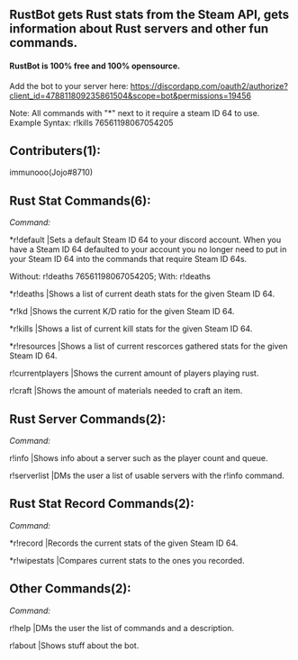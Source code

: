 RustBot gets Rust stats from the Steam API, gets information about Rust servers and other fun commands.
-------------------------------------------------------------------------------------------------------

#### RustBot is **100% free** and **100% opensource**. 
Add the bot to your server here: https://discordapp.com/oauth2/authorize?client_id=478811809235861504&scope=bot&permissions=19456

Note: All commands with "\*" next to it require a steam ID 64 to use. Example Syntax: r!kills 76561198067054205

Contributers(1):
----------------------

immunooo(Jojo#8710)

Rust Stat Commands(6):
----------------------

_Command:_

\*r!default      |Sets a default Steam ID 64 to your discord account. When you have a Steam ID 64 defaulted to your account you no longer need to put in your Steam ID 64 into the commands that require Steam ID 64s.

Without: r!deaths 76561198067054205; With: r!deaths



\*r!deaths       |Shows a list of current death stats for the given Steam ID 64.

\*r!kd           |Shows the current K/D ratio for the given Steam ID 64.

\*r!kills        |Shows a list of current kill stats for the given Steam ID 64.

\*r!resources    |Shows a list of current rescorces gathered stats for the given Steam ID 64.

r!currentplayers |Shows the current amount of players playing rust.

r!craft          |Shows the amount of materials needed to craft an item. 

Rust Server Commands(2):
------------------------

_Command:_

r!info         |Shows info about a server such as the player count and queue.

r!serverlist   |DMs the user a list of usable servers with the r!info command.

Rust Stat Record Commands(2):
-----------------------------

_Command:_

\*r!record     |Records the current stats of the given Steam ID 64.

\*r!wipestats  |Compares current stats to the ones you recorded.

Other Commands(2):
------------------

_Command:_

r!help    |DMs the user the list of commands and a description.

r!about   |Shows stuff about the bot.
